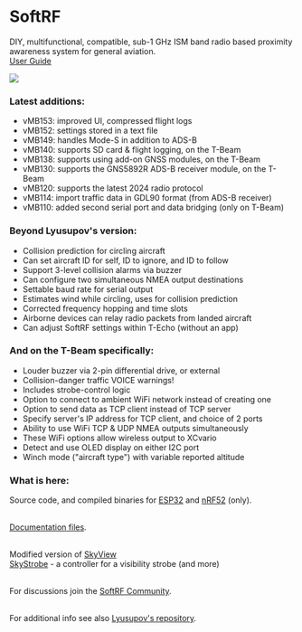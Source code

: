 # SoftRF

DIY, multifunctional, compatible, sub-1 GHz ISM band radio based proximity awareness system for general aviation.
<br>
[User Guide](https://github.com/moshe-braner/SoftRF/blob/master/software/firmware/documentation/SoftRF_MB_user_guide.txt)
<br>

<p><img src="https://github.com/moshe-braner/SoftRF/blob/master/software/firmware/documentation/T-Beam_MB149_.jpg"></p>

### Latest additions:

* vMB153: improved UI, compressed flight logs
* vMB152: settings stored in a text file
* vMB149: handles Mode-S in addition to ADS-B
* vMB140: supports SD card & flight logging, on the T-Beam
* vMB138: supports using add-on GNSS modules, on the T-Beam
* vMB130: supports the GNS5892R ADS-B receiver module, on the T-Beam
* vMB120: supports the latest 2024 radio protocol
* vMB114: import traffic data in GDL90 format (from ADS-B receiver)
* vMB110: added second serial port and data bridging (only on T-Beam)

### Beyond Lyusupov's version:

* Collision prediction for circling aircraft
* Can set aircraft ID for self, ID to ignore, and ID to follow
* Support 3-level collision alarms via buzzer
* Can configure two simultaneous NMEA output destinations
* Settable baud rate for serial output
* Estimates wind while circling, uses for collision prediction
* Corrected frequency hopping and time slots
* Airborne devices can relay radio packets from landed aircraft
* Can adjust SoftRF settings within T-Echo (without an app)

### And on the T-Beam specifically: 

* Louder buzzer via 2-pin differential drive, or external
* Collision-danger traffic VOICE warnings!
* Includes strobe-control logic
* Option to connect to ambient WiFi network instead of creating one
* Option to send data as TCP client instead of TCP server
* Specify server's IP address for TCP client, and choice of 2 ports
* Ability to use WiFi TCP & UDP NMEA outputs simultaneously
* These WiFi options allow wireless output to XCvario
* Detect and use OLED display on either I2C port
* Winch mode ("aircraft type") with variable reported altitude

### What is here:

Source code, and compiled binaries for [ESP32](https://github.com/moshe-braner/SoftRF/tree/master/software/firmware/binaries/ESP32/SoftRF) and [nRF52](https://github.com/moshe-braner/SoftRF/tree/master/software/firmware/binaries/nRF52840/SoftRF/MassStorage) (only).
<br>
<br>

[Documentation files](https://github.com/moshe-braner/SoftRF/tree/master/software/firmware/documentation).
<br>
<br>

Modified version of [SkyView](https://github.com/moshe-braner/SoftRF/tree/master/software/firmware/binaries/ESP32/SkyView)
<br>
[SkyStrobe](https://github.com/moshe-braner/SoftRF/tree/master/software/firmware/binaries/ESP32/SkyStrobe) - a controller for a visibility strobe (and more)
<br>
<br>

For discussions join the [SoftRF Community](https://groups.google.com/g/softrf_community).
<br>
<br>

For additional info see also [Lyusupov's repository](https://github.com/lyusupov/SoftRF).


